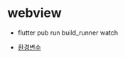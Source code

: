 # webview

* flutter pub run build_runner watch

* [환경변수](https://stackoverflow.com/questions/44250184/setting-environment-variables-in-flutter)